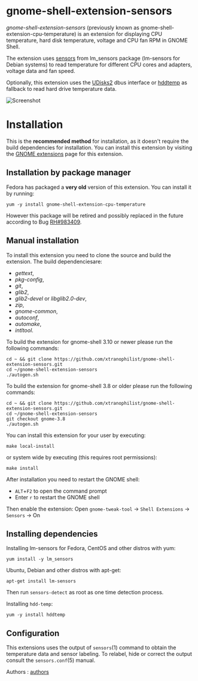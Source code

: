 gnome-shell-extension-sensors
=============================
*gnome-shell-extension-sensors* (previously known as gnome-shell-extension-cpu-temperature)
is an extension for displaying CPU temperature, hard disk temperature, voltage and
CPU fan RPM in GNOME Shell.

The extension uses [sensors] from lm_sensors package (lm-sensors for Debian systems)
to read temperature for different CPU cores and adapters, voltage data and fan speed.

Optionally, this extension uses the [UDisks2] dbus interface or [hddtemp] as fallback to
read hard drive temperature data.

![Screenshot][screenshot]

Installation
=============

This is the **recommended method** for installation, as it doesn't require the build
dependencies for installation.
You can install this extension by visiting the [GNOME extensions]
page for this extension.

Installation by package manager
-------------------------------

Fedora has packaged a **very old** version of this extension. You can install it by running:

`yum -y install gnome-shell-extension-cpu-temperature`

However this package will be retired and possibly replaced in the future according to Bug [RH#983409].

Manual installation
-------------------

To install this extension you need to clone the source and build the extension.
The build dependenciesare:

* *gettext*,
* *pkg-config*,
* *git*,
* *glib2*,
* *glib2-devel* or *libglib2.0-dev*,
* *zip*,
* *gnome-common*,
* *autoconf*,
* *automake*,
* *intltool*.

To build the extension for gnome-shell 3.10 or newer please run the following commands:

    cd ~ && git clone https://github.com/xtranophilist/gnome-shell-extension-sensors.git
    cd ~/gnome-shell-extension-sensors
    ./autogen.sh

To build the extension for gnome-shell 3.8 or older please run the following commands:

    cd ~ && git clone https://github.com/xtranophilist/gnome-shell-extension-sensors.git
    cd ~/gnome-shell-extension-sensors
    git checkout gnome-3.8
    ./autogen.sh

You can install this extension for your user by executing:

    make local-install

or system wide by executing (this requires root permissions):

    make install

After installation you need to restart the GNOME shell:

* `ALT`+`F2` to open the command prompt
* Enter `r` to restart the GNOME shell

Then enable the extension:
Open `gnome-tweak-tool` -> `Shell Extensions` -> `Sensors` -> On


Installing dependencies
-------------
Installing lm-sensors for Fedora, CentOS and other distros with yum:

`yum install -y lm_sensors`

Ubuntu, Debian and other distros with apt-get:

`apt-get install lm-sensors`

Then run `sensors-detect` as root as one time detection process.

Installing `hdd-temp`:

`yum -y install hddtemp`


Configuration
---------------------

This extensions uses the output of `sensors`(1) command to obtain the
temperature data and sensor labeling. To relabel, hide or correct the
output consult the `sensors.conf`(5) manual.

Authors : [authors]

[sensors]: http://www.lm-sensors.org/
[UDisks2]: http://www.freedesktop.org/wiki/Software/udisks/
[hddtemp]: https://savannah.nongnu.org/projects/hddtemp/
[GNOME extensions]: https://extensions.gnome.org/extension/82/cpu-temperature-indicator/
[authors]: https://github.com/xtranophilist/gnome-shell-extension-sensors/graphs/contributors
[screenshot]: https://raw.github.com/wiki/xtranophilist/gnome-shell-extension-sensors/gnome-shell-extension-sensors.png
[RH#983409]: https://bugzilla.redhat.com/show_bug.cgi?id=983409
